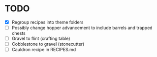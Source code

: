 # TODO

- [x] Regroup recipes into theme folders
- [ ] Possibly change hopper advancement to include barrels and trapped chests
- [ ] Gravel to flint (crafting table)
- [ ] Cobblestone to gravel (stonecutter)
- [ ] Cauldron recipe in RECIPES.md
